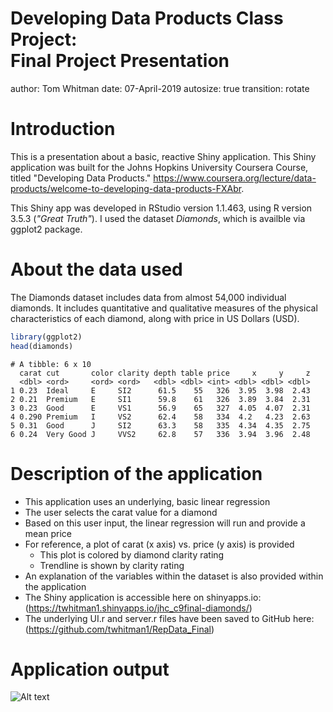 Developing Data Products Class Project:  
Final Project Presentation
========================================================
author: Tom Whitman
date: 07-April-2019
autosize: true
transition: rotate

Introduction
========================================================

This is a presentation about a basic, reactive Shiny application.  This Shiny application was built for the Johns Hopkins University  Coursera Course, titled "Developing Data Products."
<https://www.coursera.org/lecture/data-products/welcome-to-developing-data-products-FXAbr>.  

This Shiny app was developed in RStudio version 1.1.463, using R version 3.5.3 (_*"Great Truth"*_).
I used the dataset _*Diamonds*_, which is availble via ggplot2 package.

About the data used
========================================================

The Diamonds dataset includes data from almost 54,000 individual diamonds.  It includes quantitative and qualitative measures of the physical characteristics of each diamond, along with price in US Dollars (USD).


```r
library(ggplot2)
head(diamonds)
```

```
# A tibble: 6 x 10
  carat cut       color clarity depth table price     x     y     z
  <dbl> <ord>     <ord> <ord>   <dbl> <dbl> <int> <dbl> <dbl> <dbl>
1 0.23  Ideal     E     SI2      61.5    55   326  3.95  3.98  2.43
2 0.21  Premium   E     SI1      59.8    61   326  3.89  3.84  2.31
3 0.23  Good      E     VS1      56.9    65   327  4.05  4.07  2.31
4 0.290 Premium   I     VS2      62.4    58   334  4.2   4.23  2.63
5 0.31  Good      J     SI2      63.3    58   335  4.34  4.35  2.75
6 0.24  Very Good J     VVS2     62.8    57   336  3.94  3.96  2.48
```

Description of the application
========================================================

* This application uses an underlying, basic linear regression
* The user selects the carat value for a diamond
* Based on this user input, the linear regression will run and provide a mean price
* For reference, a plot of carat (x axis) vs. price (y axis) is provided
  + This plot is colored by diamond clarity rating
  + Trendline is shown by clarity rating
* An explanation of the variables within the dataset is also provided within the application
* The Shiny application is accessible here on shinyapps.io: (<https://twhitman1.shinyapps.io/jhc_c9final-diamonds/>)
* The underlying UI.r and server.r files have been saved to GitHub here: (<https://github.com/twhitman1/RepData_Final>)

Application output
========================================================

![Alt text](app.png)
